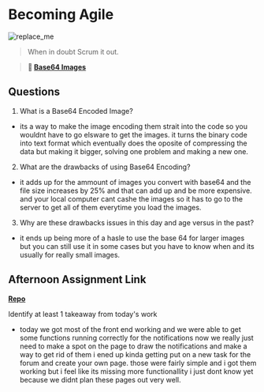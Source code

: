 # Becoming Agile

![replace_me](https://codeworks.blob.core.windows.net/public/assets/img/illustrations/placeholder.svg)

> When in doubt Scrum it out.

> **📖 [Base64 Images](https://codeworksacademy.com/fs-student-guide/resources/wk8-9/06-Base64)**

## Questions

1. What is a Base64 Encoded Image?

- its a way to make the image encoding them strait into the code so you wouldnt have to go elsware to get the images. it turns the binary code into text format which eventually does the oposite of compressing the data but making it bigger, solving one problem and making a new one.

2. What are the drawbacks of using Base64 Encoding?

- it adds up for the ammount of images you convert with base64 and the file size increases by 25% and that can add up and be more expensive. and your local computer cant cashe the images so it has to go to the server to get all of them everytime you load the images.

3. Why are these drawbacks issues in this day and age versus in the past?

- it ends up being more of a hasle to use the base 64 for larger images but you can still use it in some cases but you have to know when and its usually for really small images.

## Afternoon Assignment Link

**[Repo](https://github.com/Andrew-Greenlaw/<ASSIGNMENT_REPO>)**

Identify at least 1 takeaway from today's work

- today we got most of the front end working and we were able to get some functions running correctly for the notifications now we really just need to make a spot on the page to draw the notifications and make a way to get rid of them i ened up kinda getting put on a new task for the forum and create your own page. those were fairly simple and i got them working but i feel like its missing more functionallity i just dont know yet because we didnt plan these pages out very well.
